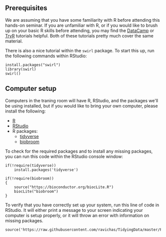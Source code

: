 Prerequisites
-------------

We are assuming that you have some familiarity with R before attending
this hands-on seminar. If you are unfamiliar with R, or if you would
like to brush up on your basic R skills before attending, you may find
the [DataCamp](https://www.datacamp.com/courses/free-introduction-to-r)
or [TryR](http://tryr.codeschool.com) tutorials helpful. Both of these
tutorials pretty much cover the same material.

There is also a nice tutorial within the `swirl` package. To start this
up, run the following commands within RStudio:

    install.packages("swirl")
    library(swirl)
    swirl()

Computer setup
--------------

Computers in the traning room will have R, RStudio, and the packages
we'll be using installed, but if you would like to bring your own
computer, please install the following:

-   [R](https://cran.r-project.org)
-   [RStudio](https://www.rstudio.com/products/rstudio/download/)
-   R packages:
    -   [tidyverse](https://www.tidyverse.org/)
    -   [biobroom](https://bioconductor.org/packages/release/bioc/html/biobroom.html)

To check for the required packages and to install any missing packages,
you can run this code within the RStudio console window:

    if(!require(tidyverse))
        install.packages('tidyverse')

    if(!require(biobroom))
    {
        source("https://bioconductor.org/biocLite.R")
        biocLite("biobroom")
    }

To verify that you have correctly set up your system, run this line of
code in RStudio. It will either print a message to your screen
indicating your computer is setup properly, or it will throw an error
with information on missing packages.

    source('https://raw.githubusercontent.com/ravichas/TidyingData/master/Prework/systemCheck.R')
